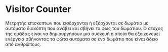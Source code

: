 # Visitor Counter
Μετρητής επισκεπτων που εισέρχονται ή εξέρχονται σε δωμάτιο με αυτόματο διακόπτη που ανάβει και σβήνει το φως του δωματίου. 
Ο στόχος της ομάδας είναι να δημιουργήσουν μια συσκευή η οποία θα εξοικονομεί ενέργεια σβήνοντας τα φώτα αυτόματα σε ένα δωμάτιο που είναι άδειο από ανθρώπους. 
